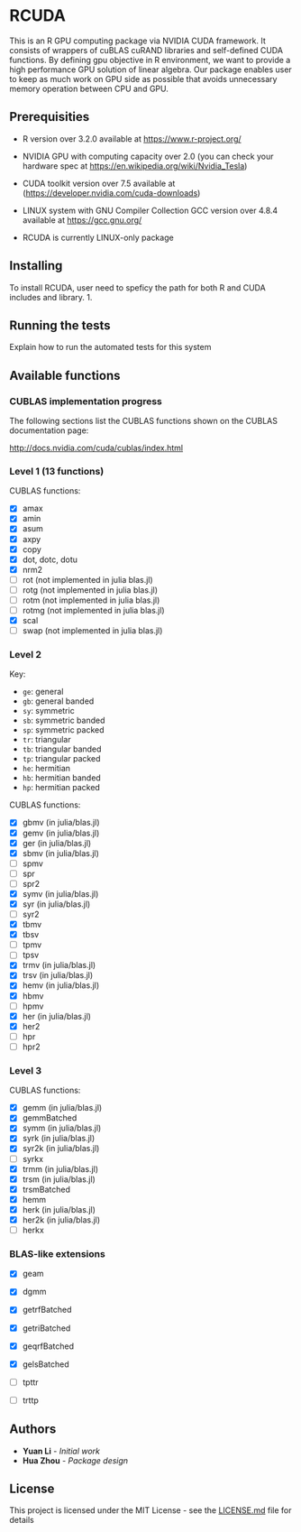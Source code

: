 # RCUDA

This is an R GPU computing package via NVIDIA CUDA framework. It consists of wrappers of cuBLAS cuRAND libraries and self-defined CUDA functions. By defining gpu objective in R environment, we want to provide a high performance GPU solution of linear algebra. Our package enables user to keep as much work on GPU side as possible that avoids unnecessary memory operation between CPU and GPU.
 
## Prerequisities

* R version over 3.2.0 available at https://www.r-project.org/

* NVIDIA GPU with computing capacity over 2.0 (you can check your hardware spec at https://en.wikipedia.org/wiki/Nvidia_Tesla)

* CUDA toolkit version over 7.5 available at (https://developer.nvidia.com/cuda-downloads)

* LINUX system with GNU Compiler Collection GCC version over 4.8.4 available at https://gcc.gnu.org/

* RCUDA is currently LINUX-only package


## Installing
To install RCUDA, user need to speficy the path for both R and CUDA includes and library.
1. 



## Running the tests

Explain how to run the automated tests for this system

## Available functions
### CUBLAS implementation progress

The following sections list the CUBLAS functions shown on the CUBLAS
documentation page:

http://docs.nvidia.com/cuda/cublas/index.html

### Level 1 (13 functions)

CUBLAS functions:

* [x] amax
* [x] amin
* [x] asum
* [x] axpy
* [x] copy
* [x] dot, dotc, dotu
* [x] nrm2
* [ ] rot (not implemented in julia blas.jl)
* [ ] rotg (not implemented in julia blas.jl)
* [ ] rotm (not implemented in julia blas.jl)
* [ ] rotmg (not implemented in julia blas.jl)
* [x] scal
* [ ] swap (not implemented in julia blas.jl)

### Level 2

Key:
* `ge`: general
* `gb`: general banded
* `sy`: symmetric
* `sb`: symmetric banded
* `sp`: symmetric packed
* `tr`: triangular
* `tb`: triangular banded
* `tp`: triangular packed
* `he`: hermitian
* `hb`: hermitian banded
* `hp`: hermitian packed

CUBLAS functions:

* [x] gbmv (in julia/blas.jl)
* [x] gemv (in julia/blas.jl)
* [x] ger (in julia/blas.jl)
* [x] sbmv (in julia/blas.jl)
* [ ] spmv
* [ ] spr
* [ ] spr2
* [x] symv (in julia/blas.jl)
* [x] syr (in julia/blas.jl)
* [ ] syr2
* [x] tbmv
* [x] tbsv
* [ ] tpmv
* [ ] tpsv
* [x] trmv (in julia/blas.jl)
* [x] trsv (in julia/blas.jl)
* [x] hemv (in julia/blas.jl)
* [x] hbmv
* [ ] hpmv
* [x] her (in julia/blas.jl)
* [x] her2
* [ ] hpr
* [ ] hpr2

### Level 3

CUBLAS functions:

* [x] gemm (in julia/blas.jl)
* [x] gemmBatched
* [x] symm (in julia/blas.jl)
* [x] syrk (in julia/blas.jl)
* [x] syr2k (in julia/blas.jl)
* [ ] syrkx
* [x] trmm (in julia/blas.jl)
* [x] trsm (in julia/blas.jl)
* [x] trsmBatched
* [x] hemm
* [x] herk (in julia/blas.jl)
* [x] her2k (in julia/blas.jl)
* [ ] herkx

### BLAS-like extensions

* [x] geam
* [x] dgmm
* [x] getrfBatched
* [x] getriBatched
* [x] geqrfBatched
* [x] gelsBatched
* [ ] tpttr
* [ ] trttp


## Authors

* **Yuan Li** - *Initial work* 
* **Hua Zhou** - *Package design*
 

## License

This project is licensed under the MIT License - see the [LICENSE.md](LICENSE.md) file for details

 
